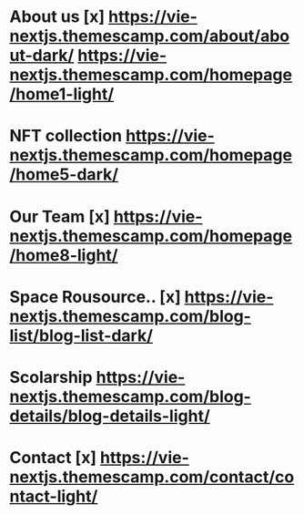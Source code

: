 # About us [x] https://vie-nextjs.themescamp.com/about/about-dark/ https://vie-nextjs.themescamp.com/homepage/home1-light/
# NFT collection https://vie-nextjs.themescamp.com/homepage/home5-dark/
# Our Team [x] https://vie-nextjs.themescamp.com/homepage/home8-light/
# Space Rousource.. [x] https://vie-nextjs.themescamp.com/blog-list/blog-list-dark/
# Scolarship https://vie-nextjs.themescamp.com/blog-details/blog-details-light/
# Contact [x] https://vie-nextjs.themescamp.com/contact/contact-light/